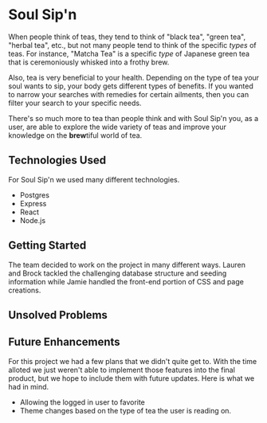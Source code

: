 # Soul Sip'n
When people think of teas, they tend to think of "black tea", "green tea", "herbal tea", etc., but not many people tend to think of the specific _types_ of teas. For instance, "Matcha Tea" is a specific _type_ of Japanese green tea that is ceremoniously whisked into a frothy brew.

Also, tea is very beneficial to your health. Depending on the type of tea your soul wants to sip, your body gets different types of benefits. If you wanted to narrow your searches with remedies for certain ailments, then you can filter your search to your specific needs.

There's so much more to tea than people think and with Soul Sip'n you, as a user, are able to explore the wide variety of teas and improve your knowledge on the **brew**tiful world of tea.

## Technologies Used
For Soul Sip'n we used many different technologies.
- Postgres
- Express
- React
- Node.js

## Getting Started
The team decided to work on the project in many different ways. Lauren and Brock tackled the challenging database structure and seeding information while Jamie handled the front-end portion of CSS and page creations.

## Unsolved Problems

## Future Enhancements
For this project we had a few plans that we didn't quite get to. With the time alloted we just weren't able to implement those features into the final product, but we hope to include them with future updates. Here is what we had in mind.
- Allowing the logged in user to favorite 
- Theme changes based on the type of tea the user is reading on.